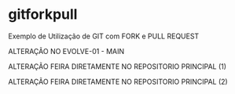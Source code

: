 # gitforkpull
Exemplo de Utilização de GIT com FORK e PULL REQUEST

ALTERAÇÃO NO EVOLVE-01 - MAIN

ALTERAÇÃO FEIRA DIRETAMENTE NO REPOSITORIO PRINCIPAL (1)

ALTERAÇÃO FEIRA DIRETAMENTE NO REPOSITORIO PRINCIPAL (2)
